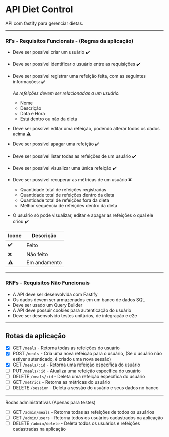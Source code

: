 # API Diet Control

API com fastify para gerenciar dietas.

---



### RFs - Requisitos Funcionais - (Regras da aplicação)
- Deve ser possível criar um usuário ✔️
- Deve ser possível identificar o usuário entre as requisições ✔️
- Deve ser possível registrar uma refeição feita, com as seguintes informações: ✔️

  *As refeições devem ser relacionadas a um usuário.*
    - Nome
    - Descrição
    - Data e Hora
    - Está dentro ou não da dieta
- Deve ser possível editar uma refeição, podendo alterar todos os dados acima ⚠️
- Deve ser possível apagar uma refeição ✔️
- Deve ser possível listar todas as refeições de um usuário ✔️
- Deve ser possível visualizar uma única refeição ✔️
- Deve ser possível recuperar as métricas de um usuário ❌
    - Quantidade total de refeições registradas
    - Quantidade total de refeições dentro da dieta
    - Quantidade total de refeições fora da dieta
    - Melhor sequência de refeições dentro da dieta
- O usuário só pode visualizar, editar e apagar as refeições o qual ele criou ✔️


| Icone | Descrição |
| --- | --- |
| ✔️ | Feito |
| ❌ | Não feito |
| ⚠️ | Em andamento |




--- 

### RNFs - Requisitos Não Funcionais
- A API deve ser desenvolvida com Fastify
- Os dados devem ser armazenados em um banco de dados SQL
- Deve ser usado um Query Builder
- A API deve possuir cookies para autenticação do usuário
- Deve ser desenvolvido testes unitários, de integração e e2e

---

## Rotas da aplicação
- [x] GET `/meals` - Retorna todas as refeições do usuário
- [x] POST `/meals` - Cria uma nova refeição para o usuário, (Se o usuário não estiver autenticado, é criado uma nova sessão)
- [x] GET `/meals/:id` - Retorna uma refeição específica do usuário
- [ ] PUT `/meals/:id` - Atualiza uma refeição específica do usuário
- [ ] DELETE `/meals/:id` - Deleta uma refeição específica do usuário
- [ ] GET `/metrics` - Retorna as métricas do usuário
- [ ] DELETE `/session` - Deleta a sessão do usuário e seus dados no banco
--- 
Rodas administrativas (Apenas para testes)
- [ ] GET `/admin/meals` - Retorna todas as refeições de todos os usuários
- [ ] GET `/admin/users` - Retorna todos os usuários cadastrados na aplicação
- [ ] DELETE `/admin/delete` - Deleta todos os usuários e refeições cadastradas na aplicação
